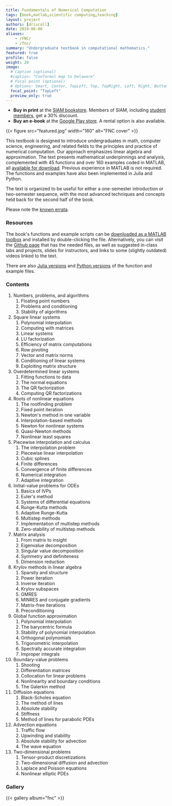 ```yaml
---
title: Fundamentals of Numerical Computation
tags: [book,matlab,scientific computing,teaching]
layout: project
authors: [driscoll]
date: 2019-06-06
aliases:
    - /FNC/
    - /fnc/
summary: "Undergraduate textbook in computational mathematics."
featured: true
profile: false
weight: 20
image:
  # Caption (optional)
  #caption: "Conformal map to Delaware"
  # Focal point (optional)
  # Options: Smart, Center, TopLeft, Top, TopRight, Left, Right, BottomLeft, Bottom, BottomRight
  focal_point: "TopLeft"
  preview_only: true
---
```

* **Buy in print** at the [SIAM bookstore](http://bookstore.siam.org/OT154). Members of SIAM, including [student members](http://siam.org/students/memberships.php), get a 30% discount. 
* **Buy an e-book** at the [Google Play store](https://bit.ly/FNC-ebook). A rental option is also available.   

{{< figure src="featured.jpg" width="160" alt="FNC cover" >}}

This textbook is designed to introduce undergraduates in math, computer science, engineering, and related fields to the principles and practice of numerical computation. Our approach emphasizes linear algebra and approximation. The text presents mathematical underpinnings and analysis, complemented with 45 functions and over 160 examples coded in MATLAB, all [available for download](http://github.com/tobydriscoll/fnc-extras). Previous experience in MATLAB is not required. The functions and examples have also been implemented in Julia and Python.

The text is organized to be useful for either a one-semester introduction or two-semester sequence, with the most advanced techniques and concepts held back for the second half of the book. 

Please note the [known errata](https://github.com/tobydriscoll/fnc-extras/blob/master/errata/errata.md). 

### Resources

The book's functions and example scripts can be [downloaded as a MATLAB toolbox](https://github.com/tobydriscoll/fnc-extras/raw/master/Fundamentals%20of%20Numerical%20Computation.mltbx) and installed by double-clicking the file. Alternatively, you can visit the [Github page](http://github.com/tobydriscoll/fnc-extras) that has the needed files, as well as suggested in-class labs and projects, slides for instructors, and links to some (slightly outdated) videos linked to the text.

There are also [Julia versions](https://github.com/tobydriscoll/fnc-extras/tree/master/julia) and [Python versions](https://github.com/tobydriscoll/fnc-extras/tree/master/python) of the function and example files.  

### Contents

1. Numbers, problems, and algorithms
	1. Floating point numbers
	1. Problems and conditioning
	1. Stability of algorithms
1. Square linear systems
	1. Polynomial interpolation
	1. Computing with matrices
	1. Linear systems
	1. LU factorization
	1. Efficiency of matrix computations
	1. Row pivoting
	1. Vector and matrix norms
	1. Conditioning of linear systems
	1. Exploiting matrix structure
1. Overdetermined linear systems
	1. Fitting functions to data
	1. The normal equations
	1. The QR factorization
	1. Computing QR factorizations
1. Roots of nonlinear equations
	1. The rootfinding problem
	1. Fixed point iteration
	1. Newton's method in one variable
	1. Interpolation-based methods
	1. Newton for nonlinear systems
	1. Quasi-Newton methods
	1. Nonlinear least squares
1. Piecewise interpolation and calculus
	1. The interpolation problem
	1. Piecewise linear interpolation
	1. Cubic splines
	1. Finite differences
	1. Convergence of finite differences
	1. Numerical integration
	1. Adaptive integration
1. Initial-value problems for ODEs
	1. Basics of IVPs
	2. Euler's method
	3. Systems of differential equations
	4. Runge-Kutta methods
	5. Adaptive Runge-Kutta
	6. Multistep methods
	7. Implementation of multistep methods
	8. Zero-stability of multistep methods
1. Matrix analysis
	1. From matrix to insight
	1. Eigenvalue decomposition
	1. Singular value decomposition
	1. Symmetry and definiteness
	1. Dimension reduction
1. Krylov methods in linear algebra
	1. Sparsity and structure
	1. Power iteration
	1. Inverse iteration
	1. Krylov subspaces
	1. GMRES
	1. MINRES and conjugate gradients
	1. Matrix-free iterations
	1. Preconditioning
1. Global function approximation
	1. Polynomial interpolation
	1. The barycentric formula
	1. Stability of polynomial interpolation
	1. Orthogonal polynomials
	1. Trigonometric interpolation
	1. Spectrally accurate integration
	1. Improper integrals
1. Boundary-value problems
	1. Shooting
	1. Differentiation matrices
	1. Collocation for linear problems
	1. Nonlinearity and boundary conditions
	1. The Galerkin method
1. Diffusion equations
	1. Black-Scholes equation
	1. The method of lines
	1. Absolute stability
	1. Stiffness
	1. Method of lines for parabolic PDEs
1. Advection equations
	1. Traffic flow
	1. Upwinding and stability
	1. Absolute stability for advection
	1. The wave equation
1. Two-dimensional problems
	1. Tensor-product discretizations
	1. Two-dimensional diffusion and advection
	1. Laplace and Poisson equations
	1. Nonlinear elliptic PDEs

### Gallery 

 {{< gallery album="fnc" >}}
